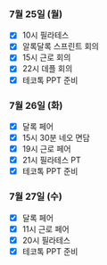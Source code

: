 ### 7월 25일 (월)
- [x] 10시 필라테스
- [x] 알록달록 스프린트 회의
- [x] 15시 근로 회의
- [x] 22시 데플 회의
- [x] 테코톡 PPT 준비

### 7월 26일 (화)
- [x] 달록 페어
- [x] 15시 30분 네오 면담
- [x] 19시 근로 페어
- [x] 21시 필라테스 PT
- [x] 테코톡 PPT 준비

### 7월 27일 (수)
- [x] 달록 페어
- [x] 11시 근로 페어
- [x] 20시 필라테스
- [x] 테코톡 PPT 준비
